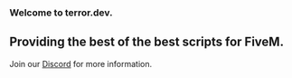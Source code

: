 ### Welcome to terror.dev.
## Providing the best of the best scripts for FiveM.

Join our [Discord](https://discord.gg/QZCXZs5FfH) for more information.
